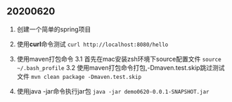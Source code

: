 ## 20200620

1. 创建一个简单的spring项目

2. 使用**curl**命令测试
`curl http://localhost:8080/hello`

3. 使用maven打包命令
3.1 首先在mac安装zsh环境下source配置文件
`source ~/.bash_profile`
3.2 使用maven打包命令打包,-Dmaven.test.skip跳过测试文件
`mvn clean package -Dmaven.test.skip`

4. 使用java -jar命令执行jar包
`java -jar demo0620-0.0.1-SNAPSHOT.jar`